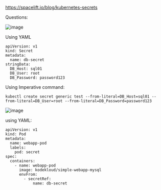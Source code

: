 https://spacelift.io/blog/kubernetes-secrets

Questions:

![image](https://github.com/Khushang49/90DaysofKubernetes/assets/95266353/8ad2ccc6-677b-46da-af3c-5f331dca1667)

Using YAML
```
apiVersion: v1
kind: Secret
metadata: 
  name: db-secret
stringData: 
  DB_Host: sql01
  DB_User: root
  DB_Password: password123
```

Using Imperative command:
```
kubectl create secret generic test --from-literal=DB_Host=sql01 --from-literal=DB_User=root --from-literal=DB_Password=password123
```

![image](https://github.com/Khushang49/90DaysofKubernetes/assets/95266353/9d1287a7-4edf-4045-bdb5-75c1c7785f05)

using YAML:

```
apiVersion: v1
kind: Pod
metadata: 
  name: webapp-pod
  labels: 
    pod: secret
spec: 
  containers: 
    - name: webapp-pod
      image: kodekloud/simple-webapp-mysql
      envFrom:
        - secretRef:
            name: db-secret
```
